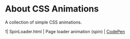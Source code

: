 # About CSS Animations

A collection of simple CSS animations.

1| SpinLoader.html | Page loader animation (spin) | [CodePen](https://codepen.io/chandanv89/pen/qjzvGa/)
